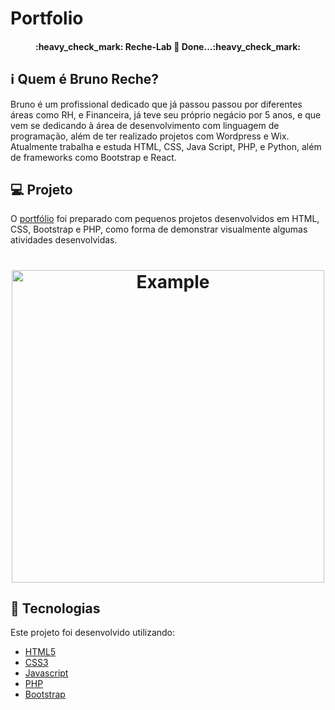 # Portfolio

<h4 align="center"> 
	:heavy_check_mark: Reche-Lab 🚀 Done...:heavy_check_mark:
</h4>

## :information_source: Quem é Bruno Reche?

Bruno é um profissional dedicado que já passou passou por diferentes áreas como RH, e Financeira, já teve seu próprio negácio por 5 anos, e que vem se dedicando à área de desenvolvimento com linguagem de programação, além de ter realizado projetos com Wordpress e Wix. Atualmente trabalha e estuda HTML, CSS, Java Script, PHP, e Python, além de frameworks como Bootstrap e React.

## 💻 Projeto

O [portfólio](https://www.rechelab.epizy.com) foi preparado com pequenos projetos desenvolvidos em HTML, CSS, Bootstrap e PHP, como forma de demonstrar visualmente algumas atividades desenvolvidas.

<h1 align="center">
    <img alt="Example" title="Example" src="Demo-Portfolio.gif" width="500px" />
</h1>

## :rocket: Tecnologias

Este projeto foi desenvolvido utilizando:

- [HTML5](https://developer.mozilla.org/pt-BR/docs/Web/HTML/HTML5)
- [CSS3](https://developer.mozilla.org/pt-BR/docs/Web/CSS)
- [Javascript](https://developer.mozilla.org/pt-BR/docs/Glossario/JavaScript)
- [PHP](https://www.php.net/manual/pt_BR/intro-whatis.php)
- [Bootstrap](https://getbootstrap.com/docs/5.0/getting-started/introduction/)

